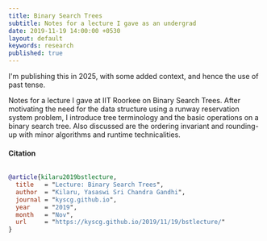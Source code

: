 ```yaml
---
title: Binary Search Trees
subtitle: Notes for a lecture I gave as an undergrad 
date: 2019-11-19 14:00:00 +0530
layout: default
keywords: research
published: true
---
```


I'm publishing this in 2025, with some added context, and hence the use of past tense.

Notes for a lecture I gave at IIT Roorkee on Binary Search Trees. After motivating the need for the data structure using a runway reservation system problem, I introduce tree terminology and the basic operations on a binary search tree. Also discussed are the ordering invariant and rounding-up with minor algorithms and runtime technicalities.

<center>
<object data="/assets/pdfs/bstlecture.pdf" width="80%" height="1000" type='application/pdf'></object>
</center>

#### Citation

```bibtex

@article{kilaru2019bstlecture,
  title   = "Lecture: Binary Search Trees",
  author  = "Kilaru, Yasaswi Sri Chandra Gandhi",
  journal = "kyscg.github.io",
  year    = "2019",
  month   = "Nov",
  url     = "https://kyscg.github.io/2019/11/19/bstlecture/"
}
```


